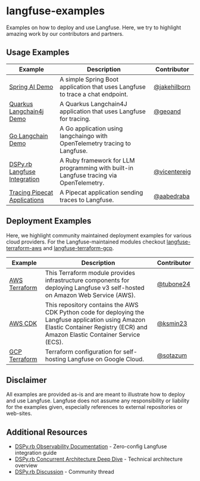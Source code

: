 # langfuse-examples

Examples on how to deploy and use Langfuse.
Here, we try to highlight amazing work by our contributors and partners.

## Usage Examples

| Example                                                             | Description                                                                   | Contributor                                    |
|---------------------------------------------------------------------|-------------------------------------------------------------------------------|------------------------------------------------|
| [Spring AI Demo](./applications/spring-ai-demo)                     | A simple Spring Boot application that uses Langfuse to trace a chat endpoint. | [@jakehilborn](https://github.com/jakehilborn) |
| [Quarkus Langchain4j Demo](./applications/quarkus-langchain4j-demo) | A Quarkus Langchain4J application that uses Langfuse for tracing.             | [@geoand](https://github.com/geoand)           |
| [Go Langchain Demo](./applications/golang-langchain-demo)           | A Go application using langchaingo with OpenTelemetry tracing to Langfuse.    |                                                |
| [DSPy.rb Langfuse Integration](https://github.com/vicentereig/dspy.rb) | A Ruby framework for LLM programming with built-in Langfuse tracing via OpenTelemetry. | [@vicentereig](https://github.com/vicentereig) |
| [Tracing Pipecat Applications](./applications/langchat)             | A Pipecat application sending traces to Langfuse.                             | [@aabedraba](https://github.com/aabedraba)     |

## Deployment Examples

Here, we highlight community maintained deployment examples for various cloud providers.
For the Langfuse-maintained modules checkout [langfuse-terraform-aws](https://github.com/langfuse/langfuse-terraform-aws) and [langfuse-terraform-gcp](https://github.com/langfuse/langfuse-terraform-gcp).

| Example                                                                                             | Description                                                                                                                                                                       | Contributor                              |
|-----------------------------------------------------------------------------------------------------|-----------------------------------------------------------------------------------------------------------------------------------------------------------------------------------|------------------------------------------|
| [AWS Terraform](https://github.com/tubone24/langfuse-v3-terraform)                                  | This Terraform module provides infrastructure components for deploying Langfuse v3 self-hosted on Amazon Web Service (AWS).                                                       | [@tubone24](https://github.com/tubone24) |
| [AWS CDK](https://github.com/aws-samples/deploy-langfuse-on-ecs-with-fargate/tree/main/langfuse-v3) | This repository contains the AWS CDK Python code for deploying the Langfuse application using Amazon Elastic Container Registry (ECR) and Amazon Elastic Container Service (ECS). | [@ksmin23](https://github.com/ksmin23)   |
| [GCP Terraform](https://github.com/sotazum/langfuse-google-cloud-terraform)                         | Terraform configuration for self-hosting Langfuse on Google Cloud.                                                                                                                | [@sotazum](https://github.com/sotazum)   |

## Disclaimer

All examples are provided as-is and are meant to illustrate how to deploy and use Langfuse.
Langfuse does not assume any responsibility or liability for the examples given, especially references to external repositories or web-sites.

## Additional Resources

- [DSPy.rb Observability Documentation](https://vicentereig.github.io/dspy.rb/production/observability/) - Zero-config Langfuse integration guide
- [DSPy.rb Concurrent Architecture Deep Dive](https://vicentereig.github.io/dspy.rb/blog/articles/dspy-rb-concurrent-architecture-deep-dive/) - Technical architecture overview
- [DSPy.rb Discussion](https://x.com/highwayvaquero/status/1965031131948196233) - Community thread

